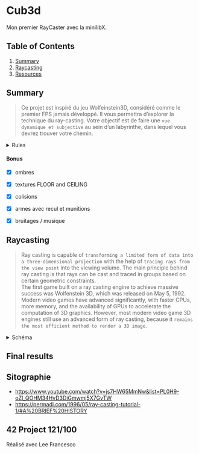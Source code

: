 # Cub3d
Mon premier RayCaster avec la minilibX.
## Table of Contents
1. [Summary](#Raycasting)
2. [Raycasting](#netmask)
3. [Resources](#Sitographie)


  
## Summary
 > Ce projet est inspiré du jeu Wolfeinstein3D, considéré comme le premier FPS
jamais développé. Il vous permettra d’explorer la technique du ray-casting. Votre objectif
est de faire une ```vue dynamique et subjective``` au sein d’un labyrinthe, dans lequel vous devrez trouver
votre chemin.

<details>
    <summary>Rules</summary>  
  
 - [x] Couleurs différentes pour le sol et le plafond.
 - [x] Le programme affiche l’image dans une fenêtre et respecte les règles suivantes :  
    - [x] Flèches du gauche et droite du clavier pour la rotation de caméra
    - [x] ```W, A, S et D``` pour se déplacer  
    - [x] ESC et la croix rouge doivent fermer la fenêtre et quitter le programme proprement  
    - [x] utilisation d’```images de la minilibX``` (= recoder my_put_pixel)
 - [x] Votre programme doit prendre en premier argument un fichier de description avec extension .cub
    - [x] La map est composée d’uniquement: ```0 pour les espaces vides, 1 pour les murs, et N,S,E ou W qui indique la position de départ
du joueur et son orientation.```
    - [x] La map doit être fermée/entourée de murs, sinon renvoyer une erreur.
    - [x] Mis à part la description de la map, chaque type d’élément peut être séparée
par une ou plusieurs lignes vides.
    - [x] La description de la carte sera toujours en dernier dans le fichier, le reste des
éléments peut être dans n’importe quel ordre.
    - [x] Sauf pour la map elle-même, les informations de chaque élément peuvent être
séparées par un ou plusieurs espace(s).
    - [x] Le premier caractère est l’identifiant, suivi de toutes les informations spécifiques à l’élément dans un ordre:   
           -  ```NO ./path_to_the_texture``` (same pour SO WE EA)  
           -  ```F 0,255,255 (R,G,B)``` (same pour C)  
  -> renvoyer ```"Error\n"``` sinon
        

</details>

#### Bonus
- [x] ombres
- [x] textures FLOOR and CEILING
- [x] colisions
- [x] armes avec recul et munitions
- [x] bruitages / musique



## Raycasting 

> Ray casting is capable of ```transforming a limited form of data into a three-dimensional projection``` with the help of ```tracing rays from the view point``` into the viewing volume. 
> The main principle behind ray casting is that rays can be cast and traced in groups based
>  on certain geometric constraints.  
> The first game built on a ray casting engine to achieve massive success was Wolfenstein 3D, which was released on May 5, 1992.  
> Modern video games have advanced significantly, with faster CPUs, more memory, and the availability of GPUs to accelerate the computation of 3D graphics. 
> However, most modern video game 3D engines still use an advanced form of ray casting,
> because it ```remains the most efficient method to render a 3D image```.
<details>
    <summary>Schéma</summary>  
  
 ![image](https://user-images.githubusercontent.com/85625233/174494615-ce9ef8f3-6858-47d3-8c08-7ff33cb50ff6.png)
 ![image](https://user-images.githubusercontent.com/85625233/174496417-18539e8c-364f-4c3e-b418-6e8446d6c98e.png)
  ![image](https://user-images.githubusercontent.com/85625233/174496873-7cc5d1cf-2ef3-45ee-801b-a06e0b777bc2.png)


  > In CGI (computer-generated imagery), ray casting ```is the most basic form of raytracing```. 
  Unlike other forms of ray tracing, where rays originate from a light source and bounce 
  off objects to arrive at the observer, in ray casting, they're ```"cast" directly from the viewpoint```. 
  When cast rays ```intersect an object```, the object's color and brightness at ```that point determines the value of one pixel in the final image```.
  A ```direction vector``` represents the orientation of the observer extending forward. A ```camera plan```perpendicular to the direction vector,
  representing the shape of the final rendered image, is also required in most types of ray casting.
</details>
 
## Final results 

## Sitographie

* https://www.youtube.com/watch?v=js7HW65MmNw&list=PL0H9-oZl_QOHM34HvD3DiGmwmj5X7GvTW
* https://permadi.com/1996/05/ray-casting-tutorial-1/#A%20BRIEF%20HISTORY

## 42 Project 121/100

Réalisé avec Lee Francesco

